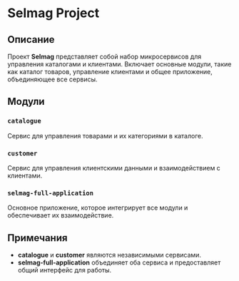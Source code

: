 # Selmag Project

## Описание

Проект **Selmag** представляет собой набор микросервисов для управления каталогами и клиентами. Включает основные модули, такие как каталог товаров, управление клиентами и общее приложение, объединяющее все сервисы.

## Модули

### `catalogue`

Сервис для управления товарами и их категориями в каталоге.

### `customer`

Сервис для управления клиентскими данными и взаимодействием с клиентами.

### `selmag-full-application`

Основное приложение, которое интегрирует все модули и обеспечивает их взаимодействие.

## Примечания

- **catalogue** и **customer** являются независимыми сервисами.
- **selmag-full-application** объединяет оба сервиса и предоставляет общий интерфейс для работы.
